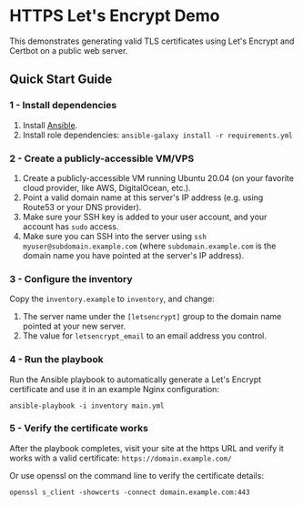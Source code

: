 # HTTPS Let's Encrypt Demo

This demonstrates generating valid TLS certificates using Let's Encrypt and Certbot on a public web server.

## Quick Start Guide

### 1 - Install dependencies

1. Install [Ansible](https://docs.ansible.com/ansible/latest/installation_guide/intro_installation.html).
2. Install role dependencies: `ansible-galaxy install -r requirements.yml`

### 2 - Create a publicly-accessible VM/VPS

1. Create a publicly-accessible VM running Ubuntu 20.04 (on your favorite cloud provider, like AWS, DigitalOcean, etc.).
2. Point a valid domain name at this server's IP address (e.g. using Route53 or your DNS provider).
3. Make sure your SSH key is added to your user account, and your account has `sudo` access.
4. Make sure you can SSH into the server using `ssh myuser@subdomain.example.com` (where `subdomain.example.com` is the domain name you have pointed at the server's IP address).

### 3 - Configure the inventory

Copy the `inventory.example` to `inventory`, and change:

1. The server name under the `[letsencrypt]` group to the domain name pointed at your new server.
2. The value for `letsencrypt_email` to an email address you control.

### 4 - Run the playbook

Run the Ansible playbook to automatically generate a Let's Encrypt certificate and use it in an example Nginx configuration:

    ansible-playbook -i inventory main.yml

### 5 - Verify the certificate works

After the playbook completes, visit your site at the https URL and verify it works with a valid certificate: `https://domain.example.com/`

Or use openssl on the command line to verify the certificate details:

    openssl s_client -showcerts -connect domain.example.com:443

